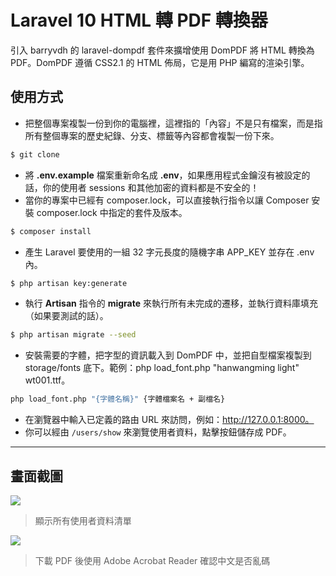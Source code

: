 # Laravel 10 HTML 轉 PDF 轉換器

引入 barryvdh 的 laravel-dompdf 套件來擴增使用 DomPDF 將 HTML 轉換為 PDF。DomPDF 遵循 CSS2.1 的 HTML 佈局，它是用 PHP 編寫的渲染引擎。

## 使用方式
- 把整個專案複製一份到你的電腦裡，這裡指的「內容」不是只有檔案，而是指所有整個專案的歷史紀錄、分支、標籤等內容都會複製一份下來。
```sh
$ git clone
```
- 將 __.env.example__ 檔案重新命名成 __.env__，如果應用程式金鑰沒有被設定的話，你的使用者 sessions 和其他加密的資料都是不安全的！
- 當你的專案中已經有 composer.lock，可以直接執行指令以讓 Composer 安裝 composer.lock 中指定的套件及版本。
```sh
$ composer install
```
- 產生 Laravel 要使用的一組 32 字元長度的隨機字串 APP_KEY 並存在 .env 內。
```sh
$ php artisan key:generate
```
- 執行 __Artisan__ 指令的 __migrate__ 來執行所有未完成的遷移，並執行資料庫填充（如果要測試的話）。
```sh
$ php artisan migrate --seed
```
- 安裝需要的字體，把字型的資訊載入到 DomPDF 中，並把自型檔案複製到 storage/fonts 底下。範例：php load_font.php "hanwangming light" wt001.ttf。
```sh
php load_font.php "{字體名稱}" {字體檔案名 + 副檔名}
```
- 在瀏覽器中輸入已定義的路由 URL 來訪問，例如：http://127.0.0.1:8000。
- 你可以經由 `/users/show` 來瀏覽使用者資料，點擊按鈕儲存成 PDF。

----

## 畫面截圖
![](https://i.imgur.com/nuLol7h.png)
> 顯示所有使用者資料清單

![](https://i.imgur.com/FmoJyGq.png)
> 下載 PDF 後使用 Adobe Acrobat Reader 確認中文是否亂碼

